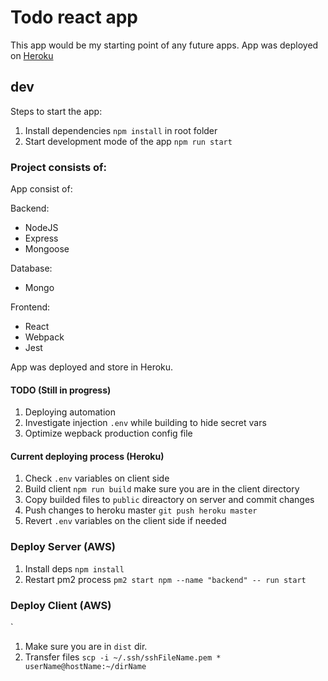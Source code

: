# Todo react app

This app would be my starting point of any future apps. App was deployed on [Heroku](https://todo-app-mern-pawel-stanecki.herokuapp.com)

## dev

Steps to start the app:

1. Install dependencies `npm install` in root folder
2. Start development mode of the app `npm run start`

### Project consists of:

App consist of:

Backend:

- NodeJS
- Express
- Mongoose

Database:

- Mongo

Frontend:

- React
- Webpack
- Jest

App was deployed and store in Heroku.

#### TODO (Still in progress)

1. Deploying automation
2. Investigate injection `.env` while building to hide secret vars
3. Optimize wepback production config file

#### Current deploying process (Heroku)

1. Check `.env` variables on client side
2. Build client `npm run build` make sure you are in the client directory
3. Copy builded files to `public` direactory on server and commit changes
4. Push changes to heroku master `git push heroku master`
5. Revert `.env` variables on the client side if needed

### Deploy Server (AWS)

1. Install deps `npm install`
2. Restart pm2 process `pm2 start npm --name "backend" -- run start`

### Deploy Client (AWS)

`

1. Make sure you are in `dist` dir.
2. Transfer files `scp -i ~/.ssh/sshFileName.pem * userName@hostName:~/dirName`
